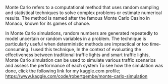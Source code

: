 
Monte Carlo refers to a computational method that uses random sampling and statistical techniques to solve complex problems or estimate numerical results. The method is named after the famous Monte Carlo Casino in Monaco, known for its games of chance.

In Monte Carlo simulations, random numbers are generated repeatedly to model uncertain or random variables in a problem. The technique is particularly useful when deterministic methods are impractical or too time-consuming.
I used this technique, In the context of evaluating the effectiveness between traditional traffic lights and smart traffic lights, Monte Carlo simulation can be used to simulate various traffic scenarios and assess the performance of each system
To see how the simulation was done, click the following link for my kaggle.com profile; https://www.kaggle.com/code/robertgembe/monte-carlo-simulation
